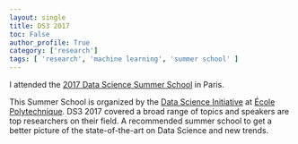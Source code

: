 ```yaml
---
layout: single
title: DS3 2017
toc: False
author_profile: True
category: ['research']
tags: [ 'research', 'machine learning', 'summer school' ]
---
```


I attended the [2017 Data Science Summer School](http://2017.ds3-datascience-polytechnique.fr/) in Paris.

This Summer School is organized by the [Data Science Initiative](https://portail.polytechnique.edu/datascience/en) at [École Polytechnique](https://www.polytechnique.edu/en). DS3 2017 covered a broad range of topics and speakers are top researchers on their field. A recommended summer school to get a better picture of the state-of-the-art on Data Science and new trends.